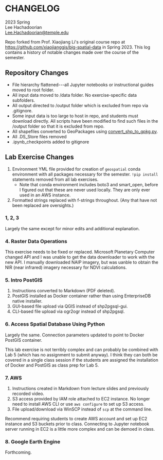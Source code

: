 # CHANGELOG

2023 Spring\
Lee Hachadoorian\
Lee.Hachadoorian@temple.edu

Repo forked from Prof. Xiaojiang Li's original course repo at <https://github.com/xiaojianggis/big-spatial-data> in Spring 2023. This log contains a history of notable changes made over the course of the semester.

## Repository Changes

* File hierarchy flattened---all Jupyter notebooks or instructional guides moved to root folder.
* All input data moved to /data folder. No exercise-specific data subfolders.
* All output directed to /output folder which is excluded from repo via .gitignore.
* Some input data is too large to host in repo, and students must download directly. All scripts have been modified to find such files in the /output folder so that it is excluded from repo.
* All shapefiles converted to GeoPackages using [convert_shp_to_gpkg.py](convert_shp_to_gpkg.py).
* All .DS_Store files removed
* .ipynb_checkpoints added to gitignore

## Lab Exercise Changes

1. Environment YML file provided for creation of `geospatial` conda environment with all packages necessary for the semester. `!pip install` statements removed from all lab exercises.
    * Note that conda environment includes boto3 and smart_open, before I figured out that these are never used locally. They are only ever used in an AWS instance.
2. Formatted strings replaced with f-strings throughout. (Any that have not been replaced are oversights.)

### 1, 2, 3

Largely the same except for minor edits and additional explanation.

### 4. Raster Data Operations

This exercise needs to be fixed or replaced. Microsoft Planetary Computer changed API and I was unable to get the data downloader to work with the new API. I manually downloaded NAIP imagery, but was uanble to obtain the NIR (near infrared) imagery necessary for NDVI calculations.

### 5. Intro PostGIS

1. Instructions converted to Markdown (PDF deleted).
2. PostGIS installed as Docker container rather than using EnterpriseDB native installer.
3. GUI-based file upload via QGIS instead of shp2pgsql-gui.
4. CLI-based file upload via ogr2ogr instead of shp2pgsql.

### 6. Access Spatial Database Using Python

Largely the same. Connection parameters updated to point to Docker PostGIS container.

This lab exercise is not terribly complex and can probably be combined with Lab 5 (which has no assignment to submit anyway). I think they can both be covered in a single class session if the students are assigned the installation of Docker and PostGIS as class prep for Lab 5.

### 7. AWS

1. Instructions created in Markdown from lecture slides and previously recorded video.
2. S3 access provided by IAM role attached to EC2 instance. No longer need to install AWS CLI or use `aws configure` to set up S3 access.
3. File upload/download via WinSCP instead of `scp` at the command line.

Recommend requiring students to create AWS account and set up EC2 instance and S3 buckets prior to class. Connecting to Jupyter notebook server running in EC2 is a little more complex and can be demoed in class.

### 8. Google Earth Engine

Forthcoming.
